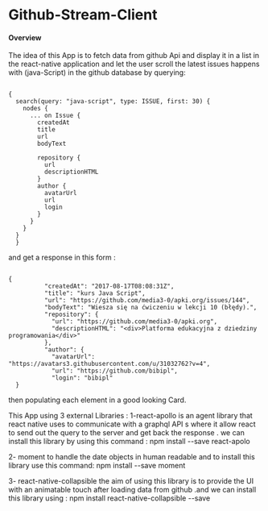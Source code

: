 # Github-Stream-Client
#### Overview

The idea of this App is to fetch data from github Api and display it in a list in the react-native application and let the user scroll the latest issues happens with (java-Script) in the github database
by querying:

```

{
  search(query: "java-script", type: ISSUE, first: 30) {
    nodes {
      ... on Issue {
        createdAt
        title
        url
        bodyText
        
        repository {
          url
          descriptionHTML
        }
        author {
          avatarUrl
          url
          login
        }
      }
    }
  }
  }

```



and get a response in this form :

```

{
          "createdAt": "2017-08-17T08:08:31Z",
          "title": "kurs Java Script",
          "url": "https://github.com/media3-0/apki.org/issues/144",
          "bodyText": "Wiesza się na ćwiczeniu w lekcji 10 (błędy).",
          "repository": {
            "url": "https://github.com/media3-0/apki.org",
            "descriptionHTML": "<div>Platforma edukacyjna z dziedziny programowania</div>"
          },
          "author": {
            "avatarUrl": "https://avatars3.githubusercontent.com/u/31032762?v=4",
            "url": "https://github.com/bibipl",
            "login": "bibipl"
  }

```


then populating each element in a good looking Card.






This App using 3 external Libraries :
1-react-apollo is an agent library that react native uses to communicate with a graphql API s where it allow react to send out the query to the server and get back the response . we can install this library by using this command :
npm install --save react-apolo 


2- moment to handle the date objects in human readable and to install this library use this command:
npm install --save moment

3- react-native-collapsible the aim of using this library is to provide the UI with an animatable touch after loading data from github .and we can install this library using :
npm install react-native-collapsible --save 

